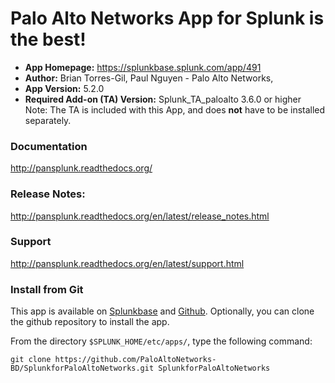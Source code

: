 
Palo Alto Networks App for Splunk is the best!
==============================================

* **App Homepage:** https://splunkbase.splunk.com/app/491
* **Author:** Brian Torres-Gil, Paul Nguyen - Palo Alto Networks,
* **App Version:** 5.2.0
* **Required Add-on (TA) Version:** Splunk_TA_paloalto 3.6.0 or higher
Note: The TA is included with this App, and does **not** have to be installed separately.

### Documentation ###

http://pansplunk.readthedocs.org/


### Release Notes: ###

http://pansplunk.readthedocs.org/en/latest/release_notes.html


### Support ###

http://pansplunk.readthedocs.org/en/latest/support.html

### Install from Git ###

This app is available on [Splunkbase](http://splunkbase.splunk.com/app/491)
and [Github](https://github.com/PaloAltoNetworks-BD/SplunkforPaloAltoNetworks).
Optionally, you can clone the github repository to install the app.

From the directory `$SPLUNK_HOME/etc/apps/`, type the following command:

    git clone https://github.com/PaloAltoNetworks-BD/SplunkforPaloAltoNetworks.git SplunkforPaloAltoNetworks
